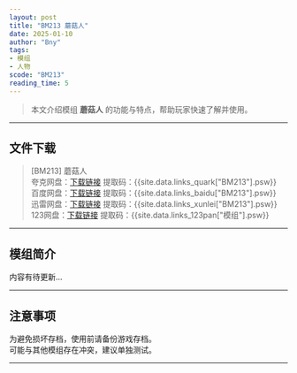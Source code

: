 ```yaml
---
layout: post
title: "BM213 蘑菇人"
date: 2025-01-10
author: "Bny"
tags: 
- 模组
- 人物
scode: "BM213"
reading_time: 5
---
```


> 本文介绍模组 **蘑菇人** 的功能与特点，帮助玩家快速了解并使用。

---

## 文件下载

> [BM213] 蘑菇人  
夸克网盘：[下载链接]({{site.data.links_quark["BM213"].url}}) 提取码：{{site.data.links_quark["BM213"].psw}}  
百度网盘：[下载链接]({{site.data.links_baidu["BM213"].url}}) 提取码：{{site.data.links_baidu["BM213"].psw}}  
迅雷网盘：[下载链接]({{site.data.links_xunlei["BM213"].url}}) 提取码：{{site.data.links_xunlei["BM213"].psw}}  
123网盘：[下载链接]({{site.data.links_123pan["模组"].url}}) 提取码：{{site.data.links_123pan["模组"].psw}}  

---

## 模组简介

>  
内容有待更新...  

---

## 注意事项

>  
为避免损坏存档，使用前请备份游戏存档。  
可能与其他模组存在冲突，建议单独测试。  

---

